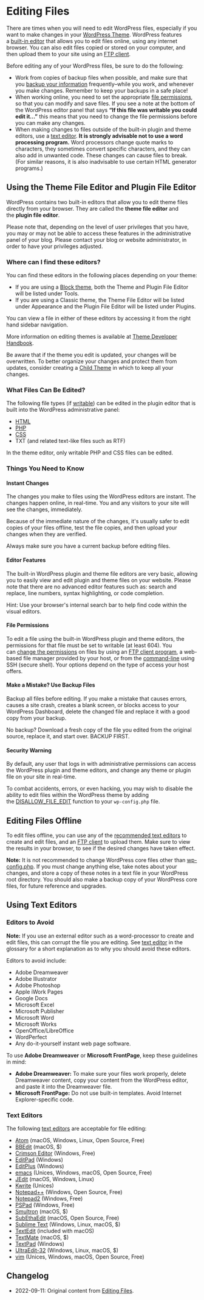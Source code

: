 # Editing Files

There are times when you will need to edit WordPress files, especially if you want to make changes in your [WordPress Theme](/support/article/using-themes/). WordPress features a [built-in editor](#using-the-theme-editor-and-plugin-editor) that allows you to edit files online, using any internet browser. You can also edit files copied or stored on your computer, and then upload them to your site using an [FTP client](/support/article/ftp-clients/).

Before editing any of your WordPress files, be sure to do the following:

* Work from copies of backup files when possible, and make sure that you [backup your information](/support/article/wordpress-backups/) frequently–while you work, and whenever you make changes. Remember to keep your backups in a safe place!
* When working online, you need to set the appropriate [file permissions](/support/article/changing-file-permissions/), so that you can modify and save files. If you see a note at the bottom of the WordPress editor panel that says **“If this file was writable you could edit it…”** this means that you need to change the file permissions before you can make any changes.
* When making changes to files outside of the built-in plugin and theme editors, use a [text editor](/support/article/glossary#text-editor). **It is strongly advisable not to use a word processing program.** Word processors change quote marks to characters, they sometimes convert specific characters, and they can also add in unwanted code. These changes can cause files to break. (For similar reasons, it is also inadvisable to use certain HTML generator programs.)

## Using the Theme File Editor and Plugin File Editor

WordPress contains two built-in editors that allow you to edit theme files directly from your browser. They are called the **theme file editor** and the **plugin file editor**.

Please note that, depending on the level of user privileges that you have, you may or may not be able to access these features in the administrative panel of your blog. Please contact your blog or website administrator, in order to have your privileges adjusted.

### Where can I find these editors?

You can find these editors in the following places depending on your theme:

* If you are using a [Block theme](https://wordpress.org/support/article/block-themes/), both the Theme and Plugin File Editor will be listed under Tools.
* If you are using a Classic theme, the Theme File Editor will be listed under Appearance and the Plugin File Editor will be listed under Plugins.

You can view a file in either of these editors by accessing it from the right hand sidebar navigation.

More information on editing themes is available at [Theme Developer Handbook](https://developer.wordpress.org/themes/).

Be aware that if the theme you edit is updated, your changes will be overwritten. To better organize your changes and protect them from updates, consider creating a [Child Theme](https://developer.wordpress.org/themes/advanced-topics/child-themes/) in which to keep all your changes.

### What Files Can Be Edited?

The following file types (if [writable](/support/article/changing-file-permissions/)) can be edited in the plugin editor that is built into the WordPress administrative panel:

* [HTML](/support/article/glossary#html)
* [PHP](/support/article/glossary#php)
* [CSS](/support/article/glossary#css)
* TXT (and related text-like files such as RTF)

In the theme editor, only writable PHP and CSS files can be edited.

### Things You Need to Know

#### Instant Changes

The changes you make to files using the WordPress editors are instant. The changes happen online, in real-time. You and any visitors to your site will see the changes, immediately.

Because of the immediate nature of the changes, it's usually safer to edit copies of your files offline, test the file copies, and then upload your changes when they are verified.

Always make sure you have a current backup before editing files.

#### Editor Features

The built-in WordPress plugin and theme file editors are very basic, allowing you to easily view and edit plugin and theme files on your website. Please note that there are no advanced editor features such as: search and replace, line numbers, syntax highlighting, or code completion.

Hint: Use your browser's internal search bar to help find code within the visual editors.

#### File Permissions

To edit a file using the built-in WordPress plugin and theme editors, the permissions for that file must be set to writable (at least 604). You can [change the permissions](/support/article/changing-file-permissions/) on files by using an [FTP client program](/support/article/ftp-clients/), a web-based file manager provided by your host, or from the [command-line](/support/article/glossary#shell) using SSH (secure shell). Your options depend on the type of access your host offers.

#### Make a Mistake? Use Backup Files

Backup all files before editing. If you make a mistake that causes errors, causes a site crash, creates a blank screen, or blocks access to your WordPress Dashboard, delete the changed file and replace it with a good copy from your backup.

No backup? Download a fresh copy of the file you edited from the original source, replace it, and start over. BACKUP FIRST.

#### Security Warning

By default, any user that logs in with administrative permissions can access the WordPress plugin and theme editors, and change any theme or plugin file on your site in real-time.

To combat accidents, errors, or even hacking, you may wish to disable the ability to edit files within the WordPress theme by adding the [DISALLOW_FILE_EDIT](/support/article/editing-wp-config-php/#disable-the-plugin-and-theme-editor) function to your `wp-config.php` file.

## Editing Files Offline

To edit files offline, you can use any of the [recommended text editors](#text-editors) to create and edit files, and an [FTP client](/support/article/ftp-clients/) to upload them. Make sure to view the results in your browser, to see if the desired changes have taken effect.

**Note:** It is not recommended to change WordPress core files other than [wp-config.php](https://wordpress.org/support/article/editing-wp-config-php/). If you must change anything else, take notes about your changes, and store a copy of these notes in a text file in your WordPress root directory. You should also make a backup copy of your WordPress core files, for future reference and upgrades.

## Using Text Editors

### Editors to Avoid

**Note:** If you use an external editor such as a word-processor to create and edit files, this can corrupt the file you are editing. See [text editor](/support/article/glossary#text-editor) in the glossary for a short explanation as to why you should avoid these editors.

Editors to avoid include:

* Adobe Dreamweaver
* Adobe Illustrator
* Adobe Photoshop
* Apple iWork Pages
* Google Docs
* Microsoft Excel
* Microsoft Publisher
* Microsoft Word
* Microsoft Works
* OpenOffice/LibreOffice
* WordPerfect
* Any do-it-yourself instant web page software.

To use **Adobe Dreamweaver** or **Microsoft FrontPage**, keep these guidelines in mind:

* **Adobe Dreamweaver:** To make sure your files work properly, delete Dreamweaver content, copy your content from the WordPress editor, and paste it into the Dreamweaver file.
* **Microsoft FrontPage:** Do not use built-in templates. Avoid Internet Explorer-specific code.

### Text Editors

The following [text editors](/support/article/glossary#text-editor) are acceptable for file editing:

* [Atom](https://atom.io/) (macOS, Windows, Linux, Open Source, Free)
* [BBEdit](http://www.barebones.com/products/bbedit/index.shtml) (macOS, $)
* [Crimson Editor](http://www.crimsoneditor.com/) (Windows, Free)
* [EditPad](http://www.jgsoft.com/editpad) (Windows)
* [EditPlus](http://www.editplus.com/) (Windows)
* [emacs](http://www.gnu.org/software/emacs/emacs.html) (Unices, Windows, macOS, Open Source, Free)
* [JEdit](http://jedit.org/) (macOS, Windows, Linux)
* [Kwrite](http://www.kde-apps.org/content/show.php?content=9901) (Unices)
* [Notepad++](http://notepad-plus.sourceforge.net/) (Windows, Open Source, Free)
* [Notepad2](http://www.flos-freeware.ch/notepad2.html) (Windows, Free)
* [PSPad](http://www.pspad.com/) (Windows, Free)
* [Smultron](https://www.peterborgapps.com/smultron/) (macOS, $)
* [SubEthaEdit](https://apps.apple.com/us/app/subethaedit/id728530824) (macOS, Open Source, Free)
* [Sublime Text](http://www.sublimetext.com/3) (Windows, Linux, macOS, $)
* [TextEdit](https://en.wikipedia.org/wiki/TextEdit) (included with macOS)
* [TextMate](http://www.macromates.com/) (macOS, $)
* [TextPad](http://www.textpad.com/) (Windows)
* [UltraEdit-32](http://www.ultraedit.com/) (Windows, Linux, macOS, $)
* [vim](http://www.vim.org/) (Unices, Windows, macOS, Open Source, Free)

## Changelog

- 2022-09-11: Original content from [Editing Files](https://wordpress.org/support/article/editing-files/).
